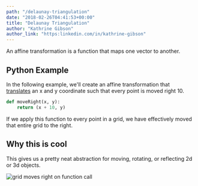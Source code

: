 ```yaml
---
path: "/delaunay-triangulation"
date: "2018-02-26T04:41:53+00:00"
title: "Delaunay Triangulation"
author: "Kathrine Gibson"
author_link: "https:linkedin.com/in/kathrine-gibson"
---
```


An affine transformation is a function that maps one vector to another.

## Python Example

In the following example, we'll create an affine transformation that [translates](<https://en.wikipedia.org/wiki/Translation_(geometry)>) an x and y coordinate such that every point is moved right 10.

```python
def moveRight(x, y):
    return (x + 10, y)
```

If we apply this function to every point in a grid, we have effectively moved that entire grid to the right.

## Why this is cool

This gives us a pretty neat abstraction for moving, rotating, or reflecting 2d or 3d objects.

![grid moves right on function call](https://i.imgur.com/dsTaScv.png)